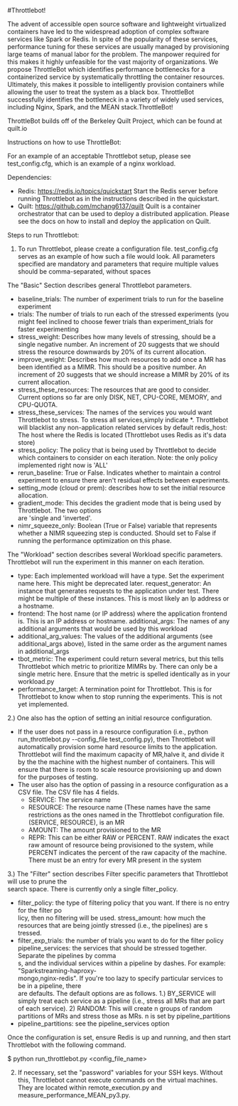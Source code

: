 #Throttlebot!

The advent of accessible open source software and lightweight virtualized containers have led to the widespread adoption of complex software services like Spark or Redis. In spite of the popularity of these services, performance tuning for these services are usually managed by provisioning large teams of manual labor for the problem. The manpower required for this makes it highly unfeasible for the vast majority of organizations. We propose ThrottleBot which identifies performance bottlenecks for a containerized service by systematically throttling the container resources. Ultimately, this makes it possible to intelligently provision containers while allowing the user to treat the system as a black box. ThrottleBot successfully identifies the bottleneck in a variety of widely used services, including Nginx, Spark, and the MEAN stack.ThrottleBot!

ThrottleBot builds off of the Berkeley Quilt Project, which can be found at quilt.io


Instructions on how to use ThrottleBot:

For an example of an acceptable Throttlebot setup, please see test_config.cfg, which is an example of a nginx workload.

Dependencies:
- Redis: https://redis.io/topics/quickstart
Start the Redis server before running Throttlebot as in the instructions described in the quickstart.
- Quilt: https://github.com/mchang6137/quilt
Quilt is a container orchestrator that can be used to deploy a distributed application. Please see the docs on how to install and deploy the application on Quilt.

Steps to run Throttlebot:

1. To run Throttlebot, please create a configuration file. test_config.cfg serves as an example of how such a file would look. All parameters specified are mandatory and parameters that require multiple values should be comma-separated, without spaces

The "Basic" Section describes general Throttlebot parameters.

- baseline_trials: The number of experiment trials to run for the baseline experiment
- trials: The number of trials to run each of the stressed experiments (you might feel inclined to choose fewer trials than experiment_trials for faster experimenting
- stress_weight: Describes how many levels of stressing, should be a single negative number. An increment of 20 suggests that we should stress the resource downwards by 20% of its current allocation.
- improve_weight: Describes how much resources to add once a MR has been identified as a MIMR. This should be a positive number. An increment of 20 suggests that we should increase a MIMR by 20% of its current allocation.
- stress_these_resources: The resources that are good to consider. Current options so far are only DISK, NET, CPU-CORE, MEMORY, and CPU-QUOTA. 
- stress_these_services: The names of the services you would want Throttlebot to stress. To stress all services,simply indicate *. Throttlebot will blacklist any non-application related services by default
redis_host: The host where the Redis is located (Throttlebot uses Redis as it's data store)
- stress_policy: The policy that is being used by Throttlebot to decide which containers to consider on each iteration. Note: the only policy implemented right now is 'ALL'
- rerun_baseline: True or False. Indicates whether to maintain a control experiment to ensure there aren't residual effects between experiments.
- setting_mode (cloud or prem): describes how to set the initial resource allocation.
- gradient_mode: This decides the gradient mode that is being used by Throttlebot. The two options \
are 'single and 'inverted'.
- nimr_squeeze_only: Boolean (True or False) variable that represents whether a NIMR squeezing step is conducted. Should set to False if running the performance optimization on this phase.

The "Workload" section describes several Workload specific parameters. Throttlebot will run the experiment in this manner on each iteration.

- type: Each implemented workload will have a type. Set the experiment name here. This might be deprecated later.
request_generator: An instance that generates requests to the application under test. There might be multiple of these instances. This is most likely an Ip address or a hostname.
- frontend: The host name (or IP address) where the application frontend is. This is an IP address or hostname.
additional_args: The names of any additional arguments that would be used by this workload
- additional_arg_values: The values of the additional arguments (see additional_args above), listed in the same order as the argument names in additional_args
- tbot_metric: The experiment could return several metrics, but this tells Throttlebot which metric to prioritize MIMRs by. There can only be a single metric here. Ensure that the metric is spelled identically as in your workload.py
- performance_target: A termination point for Throttlebot. This is for Throttlebot to know when to stop running the experiments. This is not yet implemented.

2.) One also has the option of setting an initial resource configuration.
- If the user does not pass in a resource configuration (i.e., python run_throttlebot.py --config_file test_config.py), then Throttlebot will automatically provision some hard resource limits to the application. Throttlebot will find the maximum capacity of MR,halve it, and divide it by the the machine with the highest number of containers. This will ensure that there is room to scale resource provisioning up and down for the purposes of testing.
- The user also has the option of passing in a resource configuration as a CSV file. The CSV file has 4 fields.
  - SERVICE: The service name
  - RESOURCE: The resource name (These names have the same restrictions as the ones named in the Throttlebot configuration file. (SERVICE, RESOURCE), is an MR
  - AMOUNT: The amount provisioned to the MR
  - REPR: This can be either RAW or PERCENT. RAW indicates the exact raw amount of resource being provisioned to the system, while PERCENT indicates the percent of the raw capacity of the machine. 
There must be an entry for every MR present in the system

3.) The "Filter" section describes Filter specific parameters that Throttlebot will use to prune the \
search space. There is currently only a single filter_policy.
- filter_policy: the type of filtering policy that you want. If there is no entry for the filter po\
licy, then no filtering will be used.
stress_amount: how much the resources that are being jointly stressed (i.e., the pipelines) are s\
tressed.
- filter_exp_trials: the number of trials you want to do for the filter policy
pipeline_services: the services that should be stressed together. Separate the pipelines by comma\
s, and the individual services within a pipeline by dashes. For example: "Sparkstreaming-haproxy-\
mongo,nginx-redis". If you're too lazy to specify particular services to be in a pipeline, there \
are defaults. The default options are as follows.
    1.) BY_SERVICE will simply treat each service as a pipeline (i.e., stress all MRs that are part of each service).
  2) RANDOM: This will create n groups of random partitions of MRs and stress those as MRs. n is set by pipeline_partitions
- pipeline_partitions: see the pipeline_services option

Once the configuration is set, ensure Redis is up and running, and then start Throttlebot with the following command.

$ python run_throttlebot.py <config_file_name>

2. If necessary, set the "password" variables for your SSH keys. Without this, Throttlebot cannot execute commands on the virtual machines. They are located within remote_execution.py and measure_performance_MEAN_py3.py.